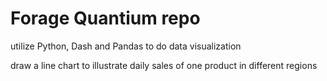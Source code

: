 # Forage Quantium repo
utilize Python, Dash and Pandas to do data visualization

draw a line chart to illustrate daily sales of one product in different regions
